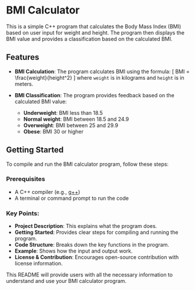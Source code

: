 # BMI Calculator

This is a simple C++ program that calculates the Body Mass Index (BMI) based on user input for weight and height. The program then displays the BMI value and provides a classification based on the calculated BMI.

## Features

- **BMI Calculation**: The program calculates BMI using the formula:
  \[
  BMI = \frac{weight}{height^2}
  \]
  where `weight` is in kilograms and `height` is in meters.
  
- **BMI Classification**: The program provides feedback based on the calculated BMI value:
  - **Underweight**: BMI less than 18.5
  - **Normal weight**: BMI between 18.5 and 24.9
  - **Overweight**: BMI between 25 and 29.9
  - **Obese**: BMI 30 or higher

## Getting Started

To compile and run the BMI calculator program, follow these steps:

### Prerequisites

- A C++ compiler (e.g., [g++](https://gcc.gnu.org/))
- A terminal or command prompt to run the code

### Key Points:
- **Project Description**: This explains what the program does.
- **Getting Started**: Provides clear steps for compiling and running the program.
- **Code Structure**: Breaks down the key functions in the program.
- **Example**: Shows how the input and output work.
- **License & Contribution**: Encourages open-source contribution with license information.

This README will provide users with all the necessary information to understand and use your BMI calculator program.

